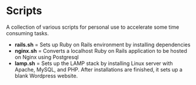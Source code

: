 # Scripts

A collection of various scripts for personal use to accelerate some time consuming tasks. </br>
- **rails.sh** = Sets up Ruby on Rails environment by installing dependencies 
- **nginx.sh** = Converts a localhost Ruby on Rails application to be hosted on Nginx using Postgresql 
- **lamp.sh** = Sets up the LAMP stack by installing Linux server with Apache, MySQL, and PHP. After installations are finished, it sets up a blank Wordpress website. 
